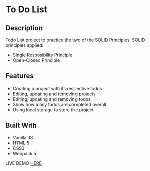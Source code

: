 # To Do List

## Description
Todo List project to practice the two of the SOLID Principles. 
SOLID principles applied:
* Single Resposibility Principle
* Open-Closed Principle
 
## Features

* Creating a project with its respective todos
* Editing, updating and removing projects
* Editing, updating and removing todos
* Show how many todos are completed overall
* Using local storage to store the project 



## Built With 
* Vanilla JS
* HTML 5
* CSS3
* Webpack 5

LIVE DEMO [HERE](https://nefrodzv.github.io/to-do-list/)
